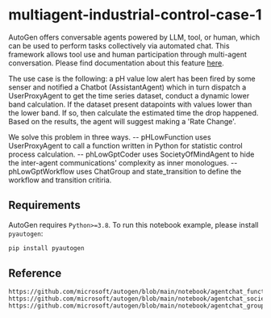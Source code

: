 # multiagent-industrial-control-case-1
AutoGen offers conversable agents powered by LLM, tool, or human, which can be used to perform tasks collectively via automated chat. This framework allows tool use and human participation through multi-agent conversation. Please find documentation about this feature [here](https://microsoft.github.io/autogen/docs/Use-Cases/agent_chat).

The use case is the following: a pH value low alert has been fired by some senser and notified a Chatbot (AssistantAgent) which in turn dispatch a UserProxyAgent to get the time series dataset, conduct a dynamic lower band calculation. If the dataset present datapoints with values lower than the lower band. If so, then calculate the estimated time the drop happened. Based on the results, the agent will suggest making a 'Rate Change'.

We solve this problem in three ways. 
-- pHLowFunction uses UserProxyAgent to call a function written in Python for statistic control process calculation.
-- phLowGptCoder uses SocietyOfMindAgent to hide the inter-agent communications' complexity as inner monologues.
-- phLowGptWorkflow uses ChatGroup and state_transition to define the workflow and transition critiria.
  
## Requirements

AutoGen requires `Python>=3.8`. To run this notebook example, please install `pyautogen`:
```bash
pip install pyautogen
```

## Reference
~~~
https://github.com/microsoft/autogen/blob/main/notebook/agentchat_function_call_currency_calculator.ipynb
https://github.com/microsoft/autogen/blob/main/notebook/agentchat_society_of_mind.ipynb
https://github.com/microsoft/autogen/blob/main/notebook/agentchat_groupchat_stateflow.ipynb
~~~
